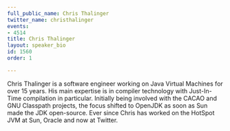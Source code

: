 ```yaml
---
full_public_name: Chris Thalinger
twitter_name: christhalinger
events:
- 4514
title: Chris Thalinger
layout: speaker_bio
id: 1560
order: 1

---
```

Chris Thalinger is a software engineer working on Java Virtual Machines for over 15 years. His main expertise is in compiler technology with Just-In-Time compilation in particular. Initially being involved with the CACAO and GNU Classpath projects, the focus shifted to OpenJDK as soon as Sun made the JDK open-source. Ever since Chris has worked on the HotSpot JVM at Sun, Oracle and now at Twitter.